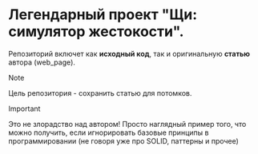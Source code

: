 # Легендарный проект "Щи: симулятор жестокости".
Репозиторий включет как **исходный код**, так и оригинальную **статью** автора (web_page).


> [!NOTE]
> Цель репозитория - сохранить статью для потомков.

> [!IMPORTANT]
> Это не злорадство над автором! Просто наглядный пример того, что можно получить, если игнорировать базовые принципы в программировании (не говоря уже про SOLID, паттерны и прочее)
